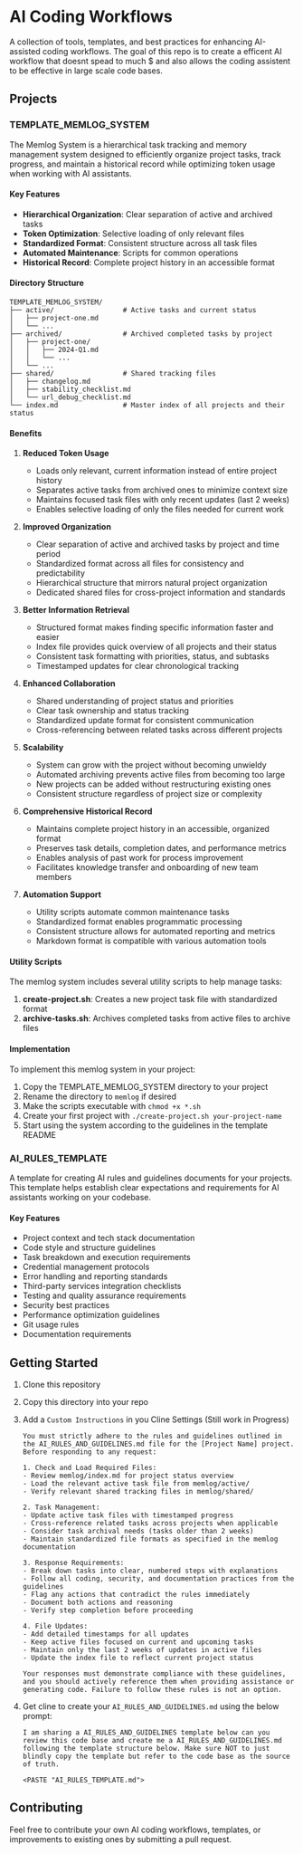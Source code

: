 # AI Coding Workflows

A collection of tools, templates, and best practices for enhancing AI-assisted coding workflows. The goal of this repo is to create a efficent AI workflow that doesnt spead to much $ and also allows the coding assistent to be effective in large scale code bases.

## Projects

### TEMPLATE_MEMLOG_SYSTEM

The Memlog System is a hierarchical task tracking and memory management system designed to efficiently organize project tasks, track progress, and maintain a historical record while optimizing token usage when working with AI assistants.

#### Key Features

- **Hierarchical Organization**: Clear separation of active and archived tasks
- **Token Optimization**: Selective loading of only relevant files
- **Standardized Format**: Consistent structure across all task files
- **Automated Maintenance**: Scripts for common operations
- **Historical Record**: Complete project history in an accessible format

#### Directory Structure

```
TEMPLATE_MEMLOG_SYSTEM/
├── active/                 # Active tasks and current status
│   ├── project-one.md
│   └── ...
├── archived/               # Archived completed tasks by project
│   ├── project-one/
│   │   ├── 2024-Q1.md
│   │   └── ...
│   └── ...
├── shared/                 # Shared tracking files
│   ├── changelog.md
│   ├── stability_checklist.md
│   └── url_debug_checklist.md
└── index.md                # Master index of all projects and their status
```

#### Benefits

1. **Reduced Token Usage**

   - Loads only relevant, current information instead of entire project history
   - Separates active tasks from archived ones to minimize context size
   - Maintains focused task files with only recent updates (last 2 weeks)
   - Enables selective loading of only the files needed for current work

2. **Improved Organization**

   - Clear separation of active and archived tasks by project and time period
   - Standardized format across all files for consistency and predictability
   - Hierarchical structure that mirrors natural project organization
   - Dedicated shared files for cross-project information and standards

3. **Better Information Retrieval**

   - Structured format makes finding specific information faster and easier
   - Index file provides quick overview of all projects and their status
   - Consistent task formatting with priorities, status, and subtasks
   - Timestamped updates for clear chronological tracking

4. **Enhanced Collaboration**

   - Shared understanding of project status and priorities
   - Clear task ownership and status tracking
   - Standardized update format for consistent communication
   - Cross-referencing between related tasks across different projects

5. **Scalability**

   - System can grow with the project without becoming unwieldy
   - Automated archiving prevents active files from becoming too large
   - New projects can be added without restructuring existing ones
   - Consistent structure regardless of project size or complexity

6. **Comprehensive Historical Record**

   - Maintains complete project history in an accessible, organized format
   - Preserves task details, completion dates, and performance metrics
   - Enables analysis of past work for process improvement
   - Facilitates knowledge transfer and onboarding of new team members

7. **Automation Support**
   - Utility scripts automate common maintenance tasks
   - Standardized format enables programmatic processing
   - Consistent structure allows for automated reporting and metrics
   - Markdown format is compatible with various automation tools

#### Utility Scripts

The memlog system includes several utility scripts to help manage tasks:

1. **create-project.sh**: Creates a new project task file with standardized format
2. **archive-tasks.sh**: Archives completed tasks from active files to archive files

#### Implementation

To implement this memlog system in your project:

1. Copy the TEMPLATE_MEMLOG_SYSTEM directory to your project
2. Rename the directory to `memlog` if desired
3. Make the scripts executable with `chmod +x *.sh`
4. Create your first project with `./create-project.sh your-project-name`
5. Start using the system according to the guidelines in the template README

### AI_RULES_TEMPLATE

A template for creating AI rules and guidelines documents for your projects. This template helps establish clear expectations and requirements for AI assistants working on your codebase.

#### Key Features

- Project context and tech stack documentation
- Code style and structure guidelines
- Task breakdown and execution requirements
- Credential management protocols
- Error handling and reporting standards
- Third-party services integration checklists
- Testing and quality assurance requirements
- Security best practices
- Performance optimization guidelines
- Git usage rules
- Documentation requirements

## Getting Started

1. Clone this repository
2. Copy this directory into your repo
3. Add a `Custom Instructions` in you Cline Settings (Still work in Progress)

   ```text
   You must strictly adhere to the rules and guidelines outlined in the AI_RULES_AND_GUIDELINES.md file for the [Project Name] project. Before responding to any request:

   1. Check and Load Required Files:
   - Review memlog/index.md for project status overview
   - Load the relevant active task file from memlog/active/
   - Verify relevant shared tracking files in memlog/shared/

   2. Task Management:
   - Update active task files with timestamped progress
   - Cross-reference related tasks across projects when applicable
   - Consider task archival needs (tasks older than 2 weeks)
   - Maintain standardized file formats as specified in the memlog documentation

   3. Response Requirements:
   - Break down tasks into clear, numbered steps with explanations
   - Follow all coding, security, and documentation practices from the guidelines
   - Flag any actions that contradict the rules immediately
   - Document both actions and reasoning
   - Verify step completion before proceeding

   4. File Updates:
   - Add detailed timestamps for all updates
   - Keep active files focused on current and upcoming tasks
   - Maintain only the last 2 weeks of updates in active files
   - Update the index file to reflect current project status

   Your responses must demonstrate compliance with these guidelines, and you should actively reference them when providing assistance or generating code. Failure to follow these rules is not an option.
   ```

4. Get cline to create your `AI_RULES_AND_GUIDELINES.md` using the below prompt:

   ```text
   I am sharing a AI_RULES_AND_GUIDELINES template below can you review this code base and create me a AI_RULES_AND_GUIDELINES.md following the template structure below. Make sure NOT to just blindly copy the template but refer to the code base as the source of truth.

   <PASTE "AI_RULES_TEMPLATE.md">
   ```

## Contributing

Feel free to contribute your own AI coding workflows, templates, or improvements to existing ones by submitting a pull request.
